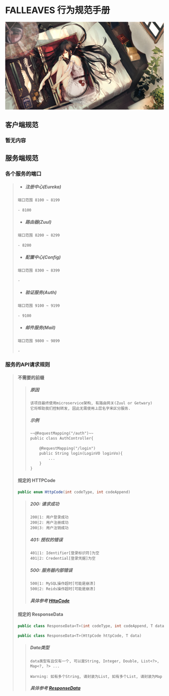 # FALLEAVES 行为规范手册

![](lib/images/5.jpg)



## 客户端规范

### 暂无内容



## 服务端规范

### 各个服务的端口

> - ##### 注册中心(Eureka)
>
> ```
>端口范围 8100 ~ 8199
> 
> - 8100
> ```
> 
> - ##### 路由器(Zuul)
>
> ```
>端口范围 8200 ~ 8299
> 
> - 8200
> ```
> 
> - ##### 配置中心(Config)
>
> ```
>端口范围 8300 ~ 8399
> 
> - 
> ```
> 
> - ##### 验证服务(Auth)
>
> ```
> 端口范围 9100 ~ 9199
> 
> - 9100
> ```
> 
> - ##### 邮件服务(Mail)
>
> ```
> 端口范围 9800 ~ 9899
> 
> - 
> ```
> 



### 服务的API请求规则

> #### 不需要的前缀
>
> > ##### 原因
> >
> > ```
> > 该项目最终使用microservice架构, 有路由网关(Zuul or Getwary)
> > 它将帮助我们控制转发, 因此无需使用上层名字来区分服务.
> > ```
> > 
> > ##### 示例
> >
> > ```
> > ~~@RequestMapping("/auth")~~
> > public class AuthController{
> > 		
> > 	@RequestMapping("/login")
> > 	public String login(LoginVO loginVo){
> > 		...
> > 	}
> > }
> > ```
> >
>
> 
>
> #### 规定的 HTTPCode
>
> ```java
> public enum HttpCode(int codeType, int codeAppend)
> ```
> > ##### 200: 请求成功
> > 
> > 
> > ```
> > 200|1: 用户登录成功
> > 200|2: 用户注册成功
> > 200|3: 用户注销成功
> > ```
> > 
> > ##### 401: 授权的错误
> >
> > ```
> > 401|1: Identifier[登录标识符]为空
> > 401|2: Credential[登录凭据]为空
> > ```
> > 
> > 
> > ##### 500: 服务器内部错误
> >
> > ```
> > 500|1: MySQL操作超时[可能是崩溃]
> > 500|2: Reids操作超时[可能是崩溃]
> > ```
> > 
> > ##### 具体参考  [HttpCode](https://github.com/Graceyu67/Falleaves/blob/master/falleaves-server/falleaves-starter-utils/src/main/java/org/techas/falleaves/utils/ReturnValue.java)
> > 
> 
> 
> 
> #### 规定的 ResponseData
> 
> ```java
> public class ResponseData<T>(int codeType, int codeAppend, T data)
> ```
> ```java
> public class ResponseData<T>(HttpCode httpCode, T data)
> ```
> >##### Data类型
> > 
> >```
> >data类型有且仅有一个, 可以是String, Integer, Double, List<?>, Map<?, ?> ...
> >
> >Warning: 如有多个String, 请封装为List, 如有多个List, 请封装为Map
> >```
>>##### 具体参考 [ResponseData](https://github.com/Graceyu67/Falleaves/blob/master/falleaves-server/falleaves-starter-utils/src/main/java/org/techas/falleaves/utils/ResponseData.java)
> 

